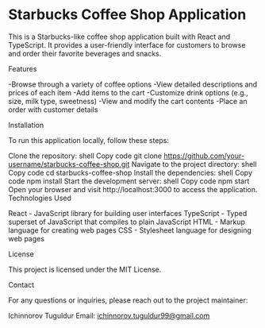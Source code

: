 <h1>Starbucks Coffee Shop Application</h1>

This is a Starbucks-like coffee shop application built with React and TypeScript. It provides a user-friendly interface for customers to browse and order their favorite beverages and snacks.

Features

-Browse through a variety of coffee options
-View detailed descriptions and prices of each item
-Add items to the cart
-Customize drink options (e.g., size, milk type, sweetness)
-View and modify the cart contents
-Place an order with customer details 


Installation

To run this application locally, follow these steps:

Clone the repository:
shell
Copy code
git clone https://github.com/your-username/starbucks-coffee-shop.git
Navigate to the project directory:
shell
Copy code
cd starbucks-coffee-shop
Install the dependencies:
shell
Copy code
npm install
Start the development server:
shell
Copy code
npm start
Open your browser and visit http://localhost:3000 to access the application.
Technologies Used

React - JavaScript library for building user interfaces
TypeScript - Typed superset of JavaScript that compiles to plain JavaScript
HTML - Markup language for creating web pages
CSS - Stylesheet language for designing web pages


License

This project is licensed under the MIT License.

Contact

For any questions or inquiries, please reach out to the project maintainer:

Ichinnorov Tuguldur
Email: ichinnorov.tuguldur99@gmail.com
